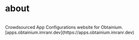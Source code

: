 # about
<br>
Crowdsourced App Configurations website for Obtainium.<br>
[apps.obtainium.imranr.dev](https://apps.obtainium.imranr.dev)
